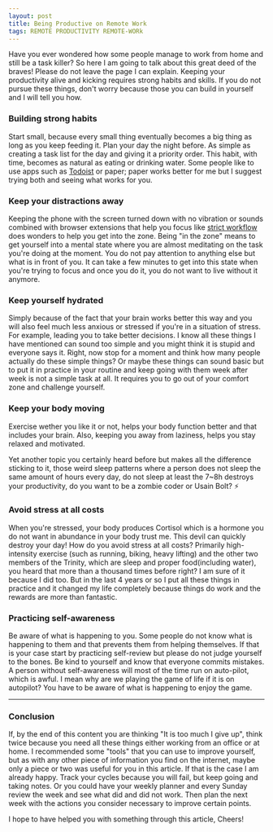 ```yaml
---
layout: post
title: Being Productive on Remote Work
tags: REMOTE PRODUCTIVITY REMOTE-WORk
---
```


Have you ever wondered how some people manage to work from home and still be a task killer? So here I am going to talk about this great deed of the braves! Please do not leave the page I can explain. Keeping your productivity alive and kicking requires strong habits and skills. If you do not pursue these things, don't worry because those you can build in yourself and I will tell you how.

### Building strong habits

Start small, because every small thing eventually becomes a big thing as long as you keep feeding it.
Plan your day the night before. As simple as creating a task list for the day and giving it a priority order.
This habit, with time, becomes as natural as eating or drinking water. Some people like to use apps such as [Todoist](https://todoist.com/?lang=en) or paper; paper works better for me but I suggest trying both and seeing what works for you.

### Keep your distractions away

Keeping the phone with the screen turned down with no vibration or sounds combined with
browser extensions that help you focus like [strict workflow](https://chrome.google.com/webstore/detail/strict-workflow/cgmnfnmlficgeijcalkgnnkigkefkbhd?brand=CHBD&gl=CA&gclid=CjwKCAjwza_mBRBTEiwASDWVvp9aX_4Omm2LlGhbdQWaovrCWNODsnPAom0FhQQ-In6TaefVcPwIwRoCMvYQAvD_BwE&gclsrc=aw.ds) does wonders to help you get into the zone. Being "in the zone" means to get yourself into a mental state where you are almost meditating on the task you're doing at the moment. You do not pay attention to anything else but what is in front of you. It can take a few minutes to get into this state when you're trying to focus and once you do it, you do not want to live without it anymore.

### Keep yourself hydrated

Simply because of the fact that your brain works better this way and you will also feel much less anxious or stressed if you're in a situation of stress. For example, leading you to take better decisions. I know all these things I have mentioned can sound too simple and you might think it is stupid and everyone says it. Right, now stop for a moment and think how many people actually do these simple things?
Or maybe these things can sound basic but to put it in practice in your routine and keep going with them week after week is not a simple task at all. It requires you to go out of your comfort zone and challenge yourself.

### Keep your body moving

Exercise wether you like it or not, helps your body function better and that includes your brain. Also, keeping you away from laziness, helps you stay relaxed and motivated.

Yet another topic you certainly heard before but makes all the difference sticking to it, those weird sleep patterns where a person does not sleep the same amount of hours every day, do not sleep at least the 7~8h destroys your productivity, do you want to be a zombie coder or Usain Bolt? ⚡️

### Avoid stress at all costs

When you're stressed, your body produces Cortisol which is a hormone you do not want in abundance in your body trust me. This devil can quickly destroy your day! How do you avoid stress at all costs? Primarily high-intensity exercise (such as running, biking, heavy lifting) and the other two members of the Trinity, which are sleep and proper food(including water), you heard that more than a thousand times before right?
I am sure of it because I did too. But in the last 4 years or so I put all these things in practice and it changed my life completely because things do work and the rewards are more than fantastic.

### Practicing self-awareness

Be aware of what is happening to you. Some people do not know what is happening to them and that prevents them from helping themselves. If that is your case start by practicing self-review but please do not judge yourself to the bones. Be kind to yourself and know that everyone commits mistakes. A person without self-awareness will most of the time
run on auto-pilot, which is awful. I mean why are we playing the game of life if it is on autopilot? You have to be aware of what is happening to enjoy the game.

---

### Conclusion

If, by the end of this content you are thinking "It is too much I give up", think twice because you need all these things either working from an office or at home.
I recommended some "tools" that you can use to improve yourself, but as with any other piece of information you find on the internet, maybe only a piece or two was useful for you in this article. If that is the case I am already happy.
Track your cycles because you will fail, but keep going and taking notes. Or you could have your weekly planner and every Sunday review the week and see what did and did not work. Then plan the next week with the actions you consider necessary to improve certain points.

I hope to have helped you with something through this article, Cheers!